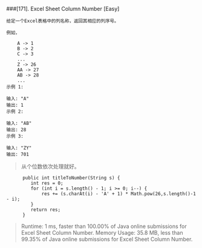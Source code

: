 ###[171]. Excel Sheet Column Number
[Easy]
```
给定一个Excel表格中的列名称，返回其相应的列序号。

例如，

    A -> 1
    B -> 2
    C -> 3
    ...
    Z -> 26
    AA -> 27
    AB -> 28 
    ...
示例 1:

输入: "A"
输出: 1
示例 2:

输入: "AB"
输出: 28
示例 3:

输入: "ZY"
输出: 701
```
> 从个位数依次处理就好。

```
      public int titleToNumber(String s) {
         int res = 0;
         for (int i = s.length() - 1; i >= 0; i--) {
             res += (s.charAt(i) - 'A' + 1) * Math.pow(26,s.length()-1 - i);
         }
         return res;
      }
```

> Runtime: 1 ms, faster than 100.00% of Java online submissions for Excel Sheet Column Number.
> Memory Usage: 35.8 MB, less than 99.35% of Java online submissions for Excel Sheet Column Number.
